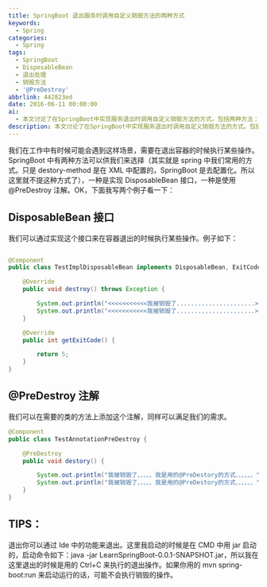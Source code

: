 ```yaml
---
title: SpringBoot 退出服务时调用自定义销毁方法的两种方式
keywords:
  - Spring
categories:
  - Spring
tags:
  - SpringBoot
  - DisposableBean
  - 退出处理
  - 销毁方法
  - '@PreDestroy'
abbrlink: 442823ed
date: 2016-06-11 00:00:00
ai:
  - 本文讨论了在SpringBoot中实现服务退出时调用自定义销毁方法的方式。包括两种方法：通过实现DisposableBean接口和使用@PreDestroy注解。文章详细介绍了这两种方法的应用实例，并给出了如何在容器退出时执行特定操作的代码示例。
description: 本文讨论了在SpringBoot中实现服务退出时调用自定义销毁方法的方式。包括两种方法：通过实现DisposableBean接口和使用@PreDestroy注解。文章详细介绍了这两种方法的应用实例，并给出了如何在容器退出时执行特定操作的代码示例。
---
```


我们在工作中有时候可能会遇到这样场景，需要在退出容器的时候执行某些操作。SpringBoot 中有两种方法可以供我们来选择（其实就是 spring 中我们常用的方式。只是 destory-method 是在 XML 中配置的，SpringBoot 是去配置化。所以这里就不提这种方式了），一种是实现 DisposableBean 接口，一种是使用@PreDestroy 注解。OK，下面我写两个例子看一下：

## DisposableBean 接口

我们可以通过实现这个接口来在容器退出的时候执行某些操作。例子如下：

```java

@Component
public class TestImplDisposableBean implements DisposableBean, ExitCodeGenerator {

    @Override
    public void destroy() throws Exception {

        System.out.println("<<<<<<<<<<<我被销毁了......................>>>>>>>>>>>>>>>");
        System.out.println("<<<<<<<<<<<我被销毁了......................>>>>>>>>>>>>>>>");
    }

    @Override
    public int getExitCode() {

        return 5;
    }
}

```

## @PreDestroy 注解

我们可以在需要的类的方法上添加这个注解，同样可以满足我们的需求。

```java
@Component
public class TestAnnotationPreDestroy {

    @PreDestroy
    public void destory() {

        System.out.println("我被销毁了、、、、、我是用的@PreDestory的方式、、、、、、");
        System.out.println("我被销毁了、、、、、我是用的@PreDestory的方式、、、、、、");
    }
}

```

## TIPS：

退出你可以通过 Ide 中的功能来退出。这里我启动的时候是在 CMD 中用 jar 启动的，启动命令如下：java -jar LearnSpringBoot-0.0.1-SNAPSHOT.jar，所以我在这里退出的时候是用的 Ctrl+C 来执行的退出操作。如果你用的 mvn spring-boot:run 来启动运行的话，可能不会执行销毁的操作。
